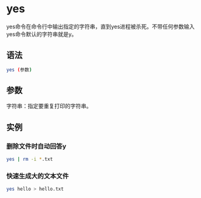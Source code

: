# yes

yes命令在命令行中输出指定的字符串，直到yes进程被杀死。不带任何参数输入yes命令默认的字符串就是y。

## 语法
```bash
yes (参数)
```

## 参数

字符串：指定要重复打印的字符串。

## 实例

### 删除文件时自动回答y
```bash
yes | rm -i *.txt 
```

### 快速生成大的文本文件
```bash
yes hello > hello.txt
```
